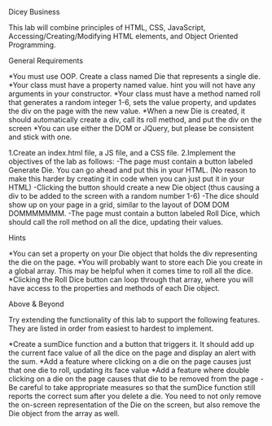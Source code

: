 Dicey Business


This lab will combine principles of HTML, CSS, JavaScript, Accessing/Creating/Modifying HTML elements, and Object Oriented Programming.

General Requirements

*You must use OOP. Create a class named Die that represents a single die.
*Your class must have a property named value. hint you will not have any arguments in your constructor.
*Your class must have a method named roll that generates a random integer 1-6, sets the value property, and updates the div on the page with the new value.
*When a new Die is created, it should automatically create a div, call its roll method, and put the div on the screen
*You can use either the DOM or JQuery, but please be consistent and stick with one.

1.Create an index.html file, a JS file, and a CSS file.
2.Implement the objectives of the lab as follows:
-The page must contain a button labeled Generate Die. You can go ahead and put this in your HTML. (No reason to make this harder by creating it in code when you can just put it in your HTML)
-Clicking the button should create a new Die object (thus causing a div to be added to the screen with a random number 1-6)
-The dice should show up on your page in a grid, similar to the layout of DOM DOM DOMMMMMMM.
-The page must contain a button labeled Roll Dice, which should call the roll method on all the dice, updating their values.

Hints

*You can set a property on your Die object that holds the div representing the die on the page.
*You will probably want to store each Die you create in a global array. This may be helpful when it comes time to roll all the dice.
*Clicking the Roll Dice button can loop through that array, where you will have access to the properties and methods of each Die object.

Above & Beyond

Try extending the functionality of this lab to support the following features. They are listed in order from easiest to hardest to implement.

*Create a sumDice function and a button that triggers it. It should add up the current face value of all the dice on the page and display an alert with the sum.
*Add a feature where clicking on a die on the page causes just that one die to roll, updating its face value
*Add a feature where double clicking on a die on the page causes that die to be removed from the page
-Be careful to take appropriate measures so that the sumDice function still reports the correct sum after you delete a die. You need to not only remove the on-screen representation of the Die on the screen, but also remove the Die object from the array as well.